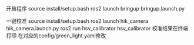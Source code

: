 开启程序
source install/setup.bash
ros2 launch bringup bringup.launch.py

一键校准
source install/setup.bash
ros2 launch hik_camera hik_camera.launch.py
ros2 run hsv_calibrator hsv_calibrator
校准结果在终端打印
在对应的config/green_light.yaml修改